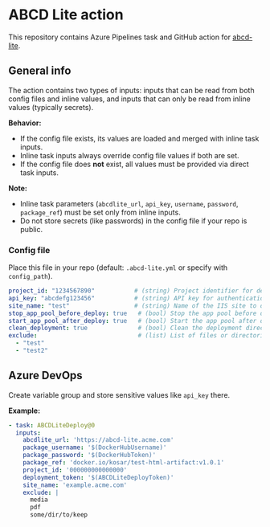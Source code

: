# ABCD Lite action

This repository contains Azure Pipelines task and GitHub action for [abcd-lite](https://github.com/1k-off/abcd-lite). 

## General info
The action contains two types of inputs: inputs that can be read from both config files and inline values, and inputs that can only be read from inline values (typically secrets).

**Behavior:**
- If the config file exists, its values are loaded and merged with inline task inputs.
- Inline task inputs always override config file values if both are set.
- If the config file does **not** exist, all values must be provided via direct task inputs.

**Note:**
- Inline task parameters (`abcdlite_url`, `api_key`, `username`, `password`, `package_ref`) must be set only from inline inputs.
- Do not store secrets (like passwords) in the config file if your repo is public.


### Config file
Place this file in your repo (default: `.abcd-lite.yml` or specify with `config_path`).

```yaml
project_id: "1234567890"           # (string) Project identifier for deployment
api_key: "abcdefg123456"           # (string) API key for authentication (if required by your API)
site_name: "test"                  # (string) Name of the IIS site to deploy to
stop_app_pool_before_deploy: true   # (bool) Stop the app pool before deployment
start_app_pool_after_deploy: true   # (bool) Start the app pool after deployment
clean_deployment: true              # (bool) Clean the deployment directory before deploying
exclude:                            # (list) List of files or directories to exclude from deployment
  - "test"
  - "test2"
```

## Azure DevOps

Create variable group and store sensitive values like `api_key` there.

**Example:**
```yaml
- task: ABCDLiteDeploy@0
  inputs:
    abcdlite_url: 'https://abcd-lite.acme.com'
    package_username: '$(DockerHubUsername)'
    package_password: '$(DockerHubToken)'
    package_ref: 'docker.io/kosar/test-html-artifact:v1.0.1'
    project_id: '000000000000000'
    deployment_token: '$(ABCDLiteDeployToken)'
    site_name: 'example.acme.com'
    exclude: |
      media
      pdf
      some/dir/to/keep
```